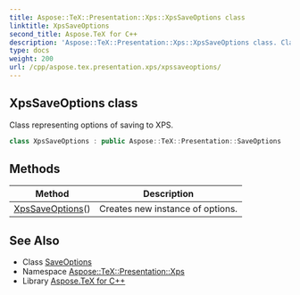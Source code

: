 ```yaml
---
title: Aspose::TeX::Presentation::Xps::XpsSaveOptions class
linktitle: XpsSaveOptions
second_title: Aspose.TeX for C++
description: 'Aspose::TeX::Presentation::Xps::XpsSaveOptions class. Class representing options of saving to XPS in C++.'
type: docs
weight: 200
url: /cpp/aspose.tex.presentation.xps/xpssaveoptions/
---
```

## XpsSaveOptions class


Class representing options of saving to XPS.

```cpp
class XpsSaveOptions : public Aspose::TeX::Presentation::SaveOptions
```

## Methods

| Method | Description |
| --- | --- |
| [XpsSaveOptions](./xpssaveoptions/)() | Creates new instance of options. |
## See Also

* Class [SaveOptions](../../aspose.tex.presentation/saveoptions/)
* Namespace [Aspose::TeX::Presentation::Xps](../)
* Library [Aspose.TeX for C++](../../)
